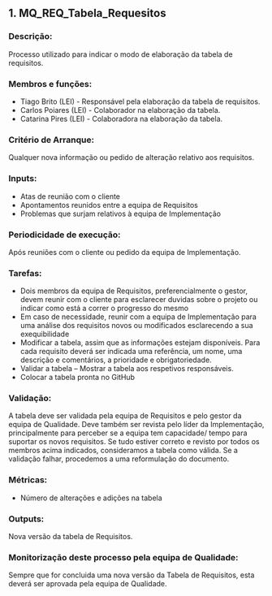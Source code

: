 ## **1. MQ_REQ_Tabela_Requesitos**
### Descrição:
Processo utilizado para indicar o modo de elaboração da tabela de requisitos.

### **Membros e funções:**
- Tiago Brito (LEI) - Responsável pela elaboração da tabela de requisitos.
- Carlos Poiares (LEI) - Colaborador na elaboração da tabela.
- Catarina Pires (LEI) - Colaboradora na elaboração da tabela.

### **Critério de Arranque:**
Qualquer nova informação ou pedido de alteração relativo aos requisitos.

### **Inputs:**
-	Atas de reunião com o cliente
-	Apontamentos reunidos entre a equipa de Requisitos
-	Problemas que surjam relativos à equipa de Implementação

### **Periodicidade de execução:**
Após reuniões com o cliente ou pedido da equipa de Implementação.

### **Tarefas:**
-	Dois membros da equipa de Requisitos, preferencialmente o gestor, devem reunir com o cliente para esclarecer duvidas sobre o projeto ou indicar como está a correr o progresso do mesmo
-	Em caso de necessidade, reunir com a equipa de Implementação para uma análise dos requisitos novos ou modificados esclarecendo a sua exequibilidade
-	Modificar a tabela, assim que as informações estejam disponíveis. Para cada requisito deverá ser indicada uma referência, um nome, uma descrição e comentários, a prioridade e obrigatoriedade.
-	Validar a tabela – Mostrar a tabela aos respetivos responsáveis.
-	Colocar a tabela pronta no GitHub

### **Validação:**
A tabela deve ser validada pela equipa de Requisitos e pelo gestor da equipa de Qualidade.
Deve também ser revista pelo líder da Implementação, principalmente para perceber se a equipa tem capacidade/ tempo para suportar os novos requisitos.
Se tudo estiver correto e revisto por todos os membros acima indicados, consideramos a tabela como válida. Se a validação falhar, procedemos a uma reformulação do documento.

### **Métricas:**
- Número de alterações e adições na tabela

### **Outputs:**
Nova versão da tabela de Requisitos.

### **Monitorização deste processo pela equipa de Qualidade:**
Sempre que for concluida uma nova versão da Tabela de Requisitos, esta deverá ser aprovada pela equipa de Qualidade.
